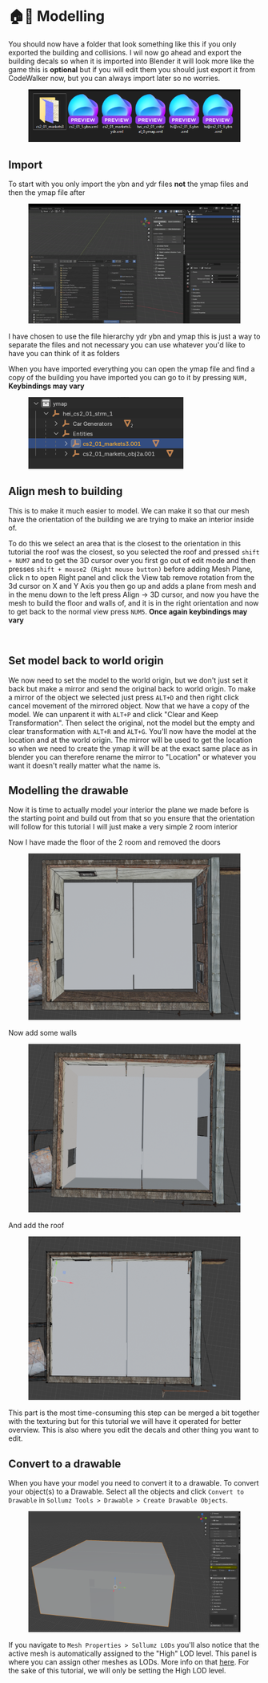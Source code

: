 # 🏠📐 Modelling

You should now have a folder that look something like this if you only exported the building and collisions. I wil now
go ahead and export the building decals so when it is imported into Blender it will look more like the game this is
**optional** but if you will edit them you should just export it from CodeWalker now, but you can always import later so
no worries.
<figure><img src="../../.gitbook/assets/create_interior_tutorial_building9.png" alt=""><figcaption><p></p></figcaption></figure>

## Import

To start with you only import the ybn and ydr files **not** the ymap files and then the ymap file after
<figure><img src="../../.gitbook/assets/create_interior_tutorial_building11.gif" alt=""><figcaption><p></p></figcaption></figure>
I have chosen to use the file hierarchy ydr ybn and ymap this is just a way to separate the files and not necessary you 
can use whatever you'd like to have you can think of it as folders 

When you have imported everything you can open the ymap file and find a copy of the building you have imported you can
go to it by pressing `NUM,` **Keybindings may vary**
<figure><img src="../../.gitbook/assets/create_interior_tutorial_building12.png" alt=""><figcaption><p></p></figcaption></figure>

## Align mesh to building

This is to make it much easier to model. We can make it so that our mesh have the orientation of the building we are
trying to make an interior inside of.

To do this we select an area that is the closest to the orientation in this tutorial the roof was the closest, so you
selected the roof and pressed `shift + NUM7` and to get the 3D cursor over you first go out of edit mode and then
presses
`shift + mouse2 (Right mouse button)` before adding Mesh Plane, click n to open Right panel and click the View tab remove 
rotation from the 3d cursor on X and Y Axis you then go up and adds a plane from mesh and in the menu down to the left press
Align -> 3D cursor, and now you have the mesh to build the floor and walls of, and it is in the right orientation and
now to get back to the normal view press `NUM5`. **Once again keybindings may vary**
<figure><img src="../../.gitbook/assets/create_interior_tutorial_building13.gif" alt=""><figcaption><p></p></figcaption></figure>

## Set model back to world origin
We now need to set the model to the world origin, but we don't just set it back but make a mirror and send the original back to
world origin. To make a mirror of the object we selected just press `ALT+D` and then right click cancel movement of the mirrored object. Now that we have a copy of the model. We can unparent it with `ALT+P` and click "Clear and Keep Transformation". Then select the original, not the model but the empty and clear transformation with `ALT+R` and `ALT+G`.
You'll now have the model at the location and at the world origin. The mirror will be used to get the
location so when we need to create the ymap it will be at the exact same place as in blender you can therefore rename
the mirror to "Location" or whatever you want it doesn't really matter what the name is.

## Modelling the drawable

Now it is time to actually model your interior the plane we made before is the starting point and build out from that so
you ensure that the orientation will follow for this tutorial I will just make a very simple 2 room interior

Now I have made the floor of the 2 room and removed the doors
<figure><img src="../../.gitbook/assets/create_interior_tutorial_building14.png" alt=""><figcaption><p></p></figcaption></figure>

Now add some walls
<figure><img src="../../.gitbook/assets/create_interior_tutorial_building15.png" alt=""><figcaption><p></p></figcaption></figure>

And add the roof
<figure><img src="../../.gitbook/assets/create_interior_tutorial_building16.png" alt=""><figcaption><p></p></figcaption></figure>

This part is the most time-consuming this step can be merged a bit together with the texturing but for this tutorial we
will have it operated for better overview. This is also where you edit the decals and other thing you want to edit.

## Convert to a drawable

When you have your model you need to convert it to a drawable. To convert your object(s) to a
Drawable. Select all the objects and click `Convert to Drawable` in
`Sollumz Tools > Drawable > Create Drawable Objects`.
<figure><img src="../../.gitbook/assets/create_interior_tutorial_building17.png" alt=""><figcaption><p></p></figcaption></figure>

If you navigate to `Mesh Properties > Sollumz LODs` you'll also notice that the active mesh is automatically assigned to
the "High" LOD level. This panel is where you can assign other meshes as LODs. More info on
that [here](../documentation/drawables.ydr/level-of-detail-lods-editing.md). For the
sake of this tutorial, we will only be setting the High LOD level.